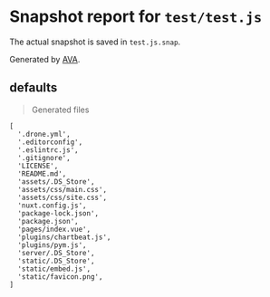 # Snapshot report for `test/test.js`

The actual snapshot is saved in `test.js.snap`.

Generated by [AVA](https://ava.li).

## defaults

> Generated files

    [
      '.drone.yml',
      '.editorconfig',
      '.eslintrc.js',
      '.gitignore',
      'LICENSE',
      'README.md',
      'assets/.DS_Store',
      'assets/css/main.css',
      'assets/css/site.css',
      'nuxt.config.js',
      'package-lock.json',
      'package.json',
      'pages/index.vue',
      'plugins/chartbeat.js',
      'plugins/pym.js',
      'server/.DS_Store',
      'static/.DS_Store',
      'static/embed.js',
      'static/favicon.png',
    ]
